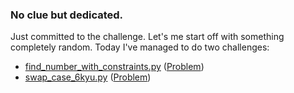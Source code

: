 ### No clue but dedicated.
Just committed to the challenge. Let's me start off with something completely random. Today I've managed to do two challenges:

- [find_number_with_constraints.py](https://github.com/gauthamp10/100DaysOfCode/blob/master/Day%201/find_number_with_constraints.py) ([Problem](https://github.com/darkprinx/100-plus-Python-programming-exercises-extended/blob/master/notebooks/Day_01.ipynb))
- [swap_case_6kyu.py](https://github.com/gauthamp10/100DaysOfCode/blob/master/Day%201/swap_case_6kyu.py) ([Problem](https://www.codewars.com/kata/5f3afc40b24f090028233490))

